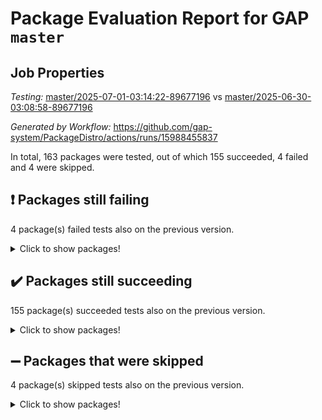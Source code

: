 # Package Evaluation Report for GAP `master`

## Job Properties

*Testing:* [master/2025-07-01-03:14:22-89677196](https://github.com/gap-system/PackageDistro/blob/data/reports/master/2025-07-01-03:14:22-89677196) vs [master/2025-06-30-03:08:58-89677196](https://github.com/gap-system/PackageDistro/blob/data/reports/master/2025-06-30-03:08:58-89677196)

*Generated by Workflow:* https://github.com/gap-system/PackageDistro/actions/runs/15988455837

In total, 163 packages were tested, out of which 155 succeeded, 4 failed and 4 were skipped.

## :exclamation: Packages still failing

4 package(s) failed tests also on the previous version.
<details><summary>Click to show packages!</summary>

- semigroups 5.5.1 [(failure)](https://github.com/gap-system/PackageDistro/actions/runs/15988455837/job/45097434840)
- sla 1.6.2 [(failure)](https://github.com/gap-system/PackageDistro/actions/runs/15988455837/job/45097434906)
- typeset 1.2.2 [(failure)](https://github.com/gap-system/PackageDistro/actions/runs/15988455837/job/45097434911)
- wedderga 4.11.0 [(failure)](https://github.com/gap-system/PackageDistro/actions/runs/15988455837/job/45097434925)
</details>

## :heavy_check_mark: Packages still succeeding

155 package(s) succeeded tests also on the previous version.
<details><summary>Click to show packages!</summary>

- 4ti2interface 2024.11-01 [(success)](https://github.com/gap-system/PackageDistro/actions/runs/15988455837/job/45097434526)
- ace 5.7.0 [(success)](https://github.com/gap-system/PackageDistro/actions/runs/15988455837/job/45097434514)
- aclib 1.3.2 [(success)](https://github.com/gap-system/PackageDistro/actions/runs/15988455837/job/45097434529)
- agt 0.3.1 [(success)](https://github.com/gap-system/PackageDistro/actions/runs/15988455837/job/45097434521)
- alco 1.1.1 [(success)](https://github.com/gap-system/PackageDistro/actions/runs/15988455837/job/45097434525)
- alnuth 3.2.1 [(success)](https://github.com/gap-system/PackageDistro/actions/runs/15988455837/job/45097434522)
- anupq 3.3.1 [(success)](https://github.com/gap-system/PackageDistro/actions/runs/15988455837/job/45097434539)
- atlasrep 2.1.9 [(success)](https://github.com/gap-system/PackageDistro/actions/runs/15988455837/job/45097434565)
- autodoc 2025.05.09 [(success)](https://github.com/gap-system/PackageDistro/actions/runs/15988455837/job/45097434542)
- automata 1.16 [(success)](https://github.com/gap-system/PackageDistro/actions/runs/15988455837/job/45097434546)
- automgrp 1.3.3 [(success)](https://github.com/gap-system/PackageDistro/actions/runs/15988455837/job/45097434553)
- autpgrp 1.11.1 [(success)](https://github.com/gap-system/PackageDistro/actions/runs/15988455837/job/45097434549)
- cap 2025.06-08 [(success)](https://github.com/gap-system/PackageDistro/actions/runs/15988455837/job/45097434550)
- caratinterface 2.3.7 [(success)](https://github.com/gap-system/PackageDistro/actions/runs/15988455837/job/45097434541)
- cddinterface 2025.06.24 [(success)](https://github.com/gap-system/PackageDistro/actions/runs/15988455837/job/45097434568)
- circle 1.6.6 [(success)](https://github.com/gap-system/PackageDistro/actions/runs/15988455837/job/45097434562)
- classicpres 1.22 [(success)](https://github.com/gap-system/PackageDistro/actions/runs/15988455837/job/45097434564)
- cohomolo 1.6.11 [(success)](https://github.com/gap-system/PackageDistro/actions/runs/15988455837/job/45097434571)
- congruence 1.2.7 [(success)](https://github.com/gap-system/PackageDistro/actions/runs/15988455837/job/45097434587)
- corefreesub 0.6 [(success)](https://github.com/gap-system/PackageDistro/actions/runs/15988455837/job/45097434573)
- corelg 1.57 [(success)](https://github.com/gap-system/PackageDistro/actions/runs/15988455837/job/45097434579)
- crime 1.6 [(success)](https://github.com/gap-system/PackageDistro/actions/runs/15988455837/job/45097434585)
- crisp 1.4.6 [(success)](https://github.com/gap-system/PackageDistro/actions/runs/15988455837/job/45097434574)
- crypting 0.10.6 [(success)](https://github.com/gap-system/PackageDistro/actions/runs/15988455837/job/45097434582)
- cryst 4.1.27 [(success)](https://github.com/gap-system/PackageDistro/actions/runs/15988455837/job/45097434583)
- crystcat 1.1.10 [(success)](https://github.com/gap-system/PackageDistro/actions/runs/15988455837/job/45097434593)
- ctbllib 1.3.11 [(success)](https://github.com/gap-system/PackageDistro/actions/runs/15988455837/job/45097434588)
- cubefree 1.20 [(success)](https://github.com/gap-system/PackageDistro/actions/runs/15988455837/job/45097434590)
- curlinterface 2.4.2 [(success)](https://github.com/gap-system/PackageDistro/actions/runs/15988455837/job/45097434591)
- cvec 2.8.4 [(success)](https://github.com/gap-system/PackageDistro/actions/runs/15988455837/job/45097434597)
- datastructures 0.3.3 [(success)](https://github.com/gap-system/PackageDistro/actions/runs/15988455837/job/45097434601)
- deepthought 1.0.9 [(success)](https://github.com/gap-system/PackageDistro/actions/runs/15988455837/job/45097434598)
- design 1.8.2 [(success)](https://github.com/gap-system/PackageDistro/actions/runs/15988455837/job/45097434602)
- difsets 2.3.1 [(success)](https://github.com/gap-system/PackageDistro/actions/runs/15988455837/job/45097434621)
- digraphs 1.10.0 [(success)](https://github.com/gap-system/PackageDistro/actions/runs/15988455837/job/45097434638)
- edim 1.3.8 [(success)](https://github.com/gap-system/PackageDistro/actions/runs/15988455837/job/45097434611)
- example 4.4.1 [(success)](https://github.com/gap-system/PackageDistro/actions/runs/15988455837/job/45097434628)
- examplesforhomalg 2023.10-01 [(success)](https://github.com/gap-system/PackageDistro/actions/runs/15988455837/job/45097434605)
- factint 1.6.3 [(success)](https://github.com/gap-system/PackageDistro/actions/runs/15988455837/job/45097434630)
- ferret 1.0.14 [(success)](https://github.com/gap-system/PackageDistro/actions/runs/15988455837/job/45097434616)
- fga 1.5.0 [(success)](https://github.com/gap-system/PackageDistro/actions/runs/15988455837/job/45097434635)
- fining 1.5.6 [(success)](https://github.com/gap-system/PackageDistro/actions/runs/15988455837/job/45097434627)
- float 1.0.7 [(success)](https://github.com/gap-system/PackageDistro/actions/runs/15988455837/job/45097434643)
- format 1.4.4 [(success)](https://github.com/gap-system/PackageDistro/actions/runs/15988455837/job/45097434647)
- forms 1.2.13 [(success)](https://github.com/gap-system/PackageDistro/actions/runs/15988455837/job/45097434649)
- fplsa 1.2.6 [(success)](https://github.com/gap-system/PackageDistro/actions/runs/15988455837/job/45097434651)
- fr 2.4.13 [(success)](https://github.com/gap-system/PackageDistro/actions/runs/15988455837/job/45097434655)
- francy 2.0.3 [(success)](https://github.com/gap-system/PackageDistro/actions/runs/15988455837/job/45097434646)
- fwtree 1.3 [(success)](https://github.com/gap-system/PackageDistro/actions/runs/15988455837/job/45097434676)
- gapdoc 1.6.7 [(success)](https://github.com/gap-system/PackageDistro/actions/runs/15988455837/job/45097434667)
- gauss 2024.11-01 [(success)](https://github.com/gap-system/PackageDistro/actions/runs/15988455837/job/45097434684)
- gaussforhomalg 2024.08-01 [(success)](https://github.com/gap-system/PackageDistro/actions/runs/15988455837/job/45097434670)
- gbnp 1.1.0 [(success)](https://github.com/gap-system/PackageDistro/actions/runs/15988455837/job/45097434694)
- generalizedmorphismsforcap 2025.02-01 [(success)](https://github.com/gap-system/PackageDistro/actions/runs/15988455837/job/45097434700)
- genss 1.6.9 [(success)](https://github.com/gap-system/PackageDistro/actions/runs/15988455837/job/45097434692)
- gradedmodules 2024.12-01 [(success)](https://github.com/gap-system/PackageDistro/actions/runs/15988455837/job/45097434686)
- gradedringforhomalg 2024.07-01 [(success)](https://github.com/gap-system/PackageDistro/actions/runs/15988455837/job/45097434702)
- grape 4.9.2 [(success)](https://github.com/gap-system/PackageDistro/actions/runs/15988455837/job/45097434691)
- groupoids 1.76 [(success)](https://github.com/gap-system/PackageDistro/actions/runs/15988455837/job/45097434703)
- grpconst 2.6.5 [(success)](https://github.com/gap-system/PackageDistro/actions/runs/15988455837/job/45097434710)
- guarana 0.96.3 [(success)](https://github.com/gap-system/PackageDistro/actions/runs/15988455837/job/45097434701)
- guava 3.20 [(success)](https://github.com/gap-system/PackageDistro/actions/runs/15988455837/job/45097434709)
- hap 1.66 [(success)](https://github.com/gap-system/PackageDistro/actions/runs/15988455837/job/45097434718)
- hapcryst 0.1.15 [(success)](https://github.com/gap-system/PackageDistro/actions/runs/15988455837/job/45097434712)
- hecke 1.5.4 [(success)](https://github.com/gap-system/PackageDistro/actions/runs/15988455837/job/45097434725)
- help 4.0 [(success)](https://github.com/gap-system/PackageDistro/actions/runs/15988455837/job/45097434716)
- homalg 2024.01-01 [(success)](https://github.com/gap-system/PackageDistro/actions/runs/15988455837/job/45097434734)
- homalgtocas 2023.11-01 [(success)](https://github.com/gap-system/PackageDistro/actions/runs/15988455837/job/45097434717)
- ibnp 0.15 [(success)](https://github.com/gap-system/PackageDistro/actions/runs/15988455837/job/45097434731)
- idrel 2.48 [(success)](https://github.com/gap-system/PackageDistro/actions/runs/15988455837/job/45097434730)
- images 1.3.3 [(success)](https://github.com/gap-system/PackageDistro/actions/runs/15988455837/job/45097434711)
- intpic 0.4.0 [(success)](https://github.com/gap-system/PackageDistro/actions/runs/15988455837/job/45097434719)
- io 4.9.3 [(success)](https://github.com/gap-system/PackageDistro/actions/runs/15988455837/job/45097434727)
- io_forhomalg 2023.02-04 [(success)](https://github.com/gap-system/PackageDistro/actions/runs/15988455837/job/45097434722)
- irredsol 1.4.4 [(success)](https://github.com/gap-system/PackageDistro/actions/runs/15988455837/job/45097434729)
- json 2.2.3 [(success)](https://github.com/gap-system/PackageDistro/actions/runs/15988455837/job/45097434738)
- jupyterkernel 1.5.1 [(success)](https://github.com/gap-system/PackageDistro/actions/runs/15988455837/job/45097434749)
- jupyterviz 1.5.6 [(success)](https://github.com/gap-system/PackageDistro/actions/runs/15988455837/job/45097434741)
- kan 1.37 [(success)](https://github.com/gap-system/PackageDistro/actions/runs/15988455837/job/45097434737)
- kbmag 1.5.11 [(success)](https://github.com/gap-system/PackageDistro/actions/runs/15988455837/job/45097434779)
- laguna 3.9.7 [(success)](https://github.com/gap-system/PackageDistro/actions/runs/15988455837/job/45097434733)
- liealgdb 2.2.1 [(success)](https://github.com/gap-system/PackageDistro/actions/runs/15988455837/job/45097434740)
- liepring 2.9.1 [(success)](https://github.com/gap-system/PackageDistro/actions/runs/15988455837/job/45097434744)
- liering 2.4.2 [(success)](https://github.com/gap-system/PackageDistro/actions/runs/15988455837/job/45097434747)
- linearalgebraforcap 2025.06-02 [(success)](https://github.com/gap-system/PackageDistro/actions/runs/15988455837/job/45097434739)
- lins 0.9 [(success)](https://github.com/gap-system/PackageDistro/actions/runs/15988455837/job/45097434755)
- localizeringforhomalg 2023.10-01 [(success)](https://github.com/gap-system/PackageDistro/actions/runs/15988455837/job/45097434751)
- loops 3.4.4 [(success)](https://github.com/gap-system/PackageDistro/actions/runs/15988455837/job/45097434783)
- lpres 1.1.1 [(success)](https://github.com/gap-system/PackageDistro/actions/runs/15988455837/job/45097434768)
- majoranaalgebras 1.5.2 [(success)](https://github.com/gap-system/PackageDistro/actions/runs/15988455837/job/45097434763)
- mapclass 1.4.6 [(success)](https://github.com/gap-system/PackageDistro/actions/runs/15988455837/job/45097434781)
- matgrp 0.71 [(success)](https://github.com/gap-system/PackageDistro/actions/runs/15988455837/job/45097434766)
- matricesforhomalg 2024.11-02 [(success)](https://github.com/gap-system/PackageDistro/actions/runs/15988455837/job/45097434778)
- modisom 3.0.0 [(success)](https://github.com/gap-system/PackageDistro/actions/runs/15988455837/job/45097434787)
- modulepresentationsforcap 2024.09-02 [(success)](https://github.com/gap-system/PackageDistro/actions/runs/15988455837/job/45097434789)
- modules 2024.12-01 [(success)](https://github.com/gap-system/PackageDistro/actions/runs/15988455837/job/45097434790)
- monoidalcategories 2025.03-02 [(success)](https://github.com/gap-system/PackageDistro/actions/runs/15988455837/job/45097434785)
- nconvex 2024.12-01 [(success)](https://github.com/gap-system/PackageDistro/actions/runs/15988455837/job/45097434786)
- nilmat 1.4.2 [(success)](https://github.com/gap-system/PackageDistro/actions/runs/15988455837/job/45097434792)
- nock 1.5 [(success)](https://github.com/gap-system/PackageDistro/actions/runs/15988455837/job/45097434794)
- normalizinterface 1.4.1 [(success)](https://github.com/gap-system/PackageDistro/actions/runs/15988455837/job/45097434796)
- nq 2.5.11 [(success)](https://github.com/gap-system/PackageDistro/actions/runs/15988455837/job/45097434793)
- numericalsgps 1.4.0 [(success)](https://github.com/gap-system/PackageDistro/actions/runs/15988455837/job/45097434803)
- openmath 11.5.3 [(success)](https://github.com/gap-system/PackageDistro/actions/runs/15988455837/job/45097434791)
- orb 5.0.1 [(success)](https://github.com/gap-system/PackageDistro/actions/runs/15988455837/job/45097434800)
- packagemanager 1.6.3 [(success)](https://github.com/gap-system/PackageDistro/actions/runs/15988455837/job/45097434811)
- patternclass 2.4.5 [(success)](https://github.com/gap-system/PackageDistro/actions/runs/15988455837/job/45097434804)
- permut 2.0.5 [(success)](https://github.com/gap-system/PackageDistro/actions/runs/15988455837/job/45097434805)
- polenta 1.3.11 [(success)](https://github.com/gap-system/PackageDistro/actions/runs/15988455837/job/45097434809)
- polymaking 0.8.7 [(success)](https://github.com/gap-system/PackageDistro/actions/runs/15988455837/job/45097434806)
- primgrp 3.4.4 [(success)](https://github.com/gap-system/PackageDistro/actions/runs/15988455837/job/45097434801)
- profiling 2.6.2 [(success)](https://github.com/gap-system/PackageDistro/actions/runs/15988455837/job/45097434807)
- qdistrnd 0.9.5 [(success)](https://github.com/gap-system/PackageDistro/actions/runs/15988455837/job/45097434836)
- qpa 1.35 [(success)](https://github.com/gap-system/PackageDistro/actions/runs/15988455837/job/45097434823)
- quagroup 1.8.4 [(success)](https://github.com/gap-system/PackageDistro/actions/runs/15988455837/job/45097434824)
- radiroot 2.9 [(success)](https://github.com/gap-system/PackageDistro/actions/runs/15988455837/job/45097434818)
- rcwa 4.7.1 [(success)](https://github.com/gap-system/PackageDistro/actions/runs/15988455837/job/45097434826)
- rds 1.8 [(success)](https://github.com/gap-system/PackageDistro/actions/runs/15988455837/job/45097434820)
- recog 1.4.4 [(success)](https://github.com/gap-system/PackageDistro/actions/runs/15988455837/job/45097434819)
- repndecomp 1.3.0 [(success)](https://github.com/gap-system/PackageDistro/actions/runs/15988455837/job/45097434830)
- repsn 3.1.2 [(success)](https://github.com/gap-system/PackageDistro/actions/runs/15988455837/job/45097434842)
- resclasses 4.7.3 [(success)](https://github.com/gap-system/PackageDistro/actions/runs/15988455837/job/45097434845)
- ringsforhomalg 2024.11-02 [(success)](https://github.com/gap-system/PackageDistro/actions/runs/15988455837/job/45097434843)
- sco 2023.08-01 [(success)](https://github.com/gap-system/PackageDistro/actions/runs/15988455837/job/45097434847)
- scscp 2.4.3 [(success)](https://github.com/gap-system/PackageDistro/actions/runs/15988455837/job/45097434864)
- sglppow 2.4 [(success)](https://github.com/gap-system/PackageDistro/actions/runs/15988455837/job/45097434849)
- sgpviz 0.999.6 [(success)](https://github.com/gap-system/PackageDistro/actions/runs/15988455837/job/45097434857)
- simpcomp 2.1.14 [(success)](https://github.com/gap-system/PackageDistro/actions/runs/15988455837/job/45097434852)
- singular 2024.06.03 [(success)](https://github.com/gap-system/PackageDistro/actions/runs/15988455837/job/45097434863)
- sl2reps 1.1 [(success)](https://github.com/gap-system/PackageDistro/actions/runs/15988455837/job/45097434871)
- smallantimagmas 0.4.1 [(success)](https://github.com/gap-system/PackageDistro/actions/runs/15988455837/job/45097434894)
- smallgrp 1.5.4 [(success)](https://github.com/gap-system/PackageDistro/actions/runs/15988455837/job/45097434861)
- smallsemi 0.7.2 [(success)](https://github.com/gap-system/PackageDistro/actions/runs/15988455837/job/45097434876)
- sonata 2.9.6 [(success)](https://github.com/gap-system/PackageDistro/actions/runs/15988455837/job/45097434895)
- sophus 1.27 [(success)](https://github.com/gap-system/PackageDistro/actions/runs/15988455837/job/45097434890)
- sotgrps 1.3 [(success)](https://github.com/gap-system/PackageDistro/actions/runs/15988455837/job/45097434923)
- spinsym 1.5.2 [(success)](https://github.com/gap-system/PackageDistro/actions/runs/15988455837/job/45097434913)
- standardff 1.0 [(success)](https://github.com/gap-system/PackageDistro/actions/runs/15988455837/job/45097434902)
- symbcompcc 1.3.2 [(success)](https://github.com/gap-system/PackageDistro/actions/runs/15988455837/job/45097434893)
- thelma 1.3 [(success)](https://github.com/gap-system/PackageDistro/actions/runs/15988455837/job/45097434916)
- tomlib 1.2.11 [(success)](https://github.com/gap-system/PackageDistro/actions/runs/15988455837/job/45097434909)
- toolsforhomalg 2025.05-01 [(success)](https://github.com/gap-system/PackageDistro/actions/runs/15988455837/job/45097434919)
- toric 1.9.6 [(success)](https://github.com/gap-system/PackageDistro/actions/runs/15988455837/job/45097434908)
- transgrp 3.6.5 [(success)](https://github.com/gap-system/PackageDistro/actions/runs/15988455837/job/45097434903)
- ugaly 4.1.3 [(success)](https://github.com/gap-system/PackageDistro/actions/runs/15988455837/job/45097434917)
- unipot 1.6 [(success)](https://github.com/gap-system/PackageDistro/actions/runs/15988455837/job/45097434914)
- unitlib 5.0.0 [(success)](https://github.com/gap-system/PackageDistro/actions/runs/15988455837/job/45097434927)
- utils 0.89 [(success)](https://github.com/gap-system/PackageDistro/actions/runs/15988455837/job/45097434922)
- uuid 0.7 [(success)](https://github.com/gap-system/PackageDistro/actions/runs/15988455837/job/45097434918)
- walrus 0.9991 [(success)](https://github.com/gap-system/PackageDistro/actions/runs/15988455837/job/45097434926)
- wpe 0.8 [(success)](https://github.com/gap-system/PackageDistro/actions/runs/15988455837/job/45097434929)
- xmod 2.93 [(success)](https://github.com/gap-system/PackageDistro/actions/runs/15988455837/job/45097434938)
- xmodalg 1.32 [(success)](https://github.com/gap-system/PackageDistro/actions/runs/15988455837/job/45097434934)
- yangbaxter 0.10.6 [(success)](https://github.com/gap-system/PackageDistro/actions/runs/15988455837/job/45097434931)
- zeromqinterface 0.17 [(success)](https://github.com/gap-system/PackageDistro/actions/runs/15988455837/job/45097434936)
</details>

## :heavy_minus_sign: Packages that were skipped

4 package(s) skipped tests also on the previous version.
<details><summary>Click to show packages!</summary>

- browse 1.8.21 [(skipped)](https://github.com/gap-system/PackageDistro/actions/runs/15988455837/job/45097124351)
- itc 1.5.1 [(skipped)](https://github.com/gap-system/PackageDistro/actions/runs/15988455837/job/45097124351)
- polycyclic 2.16 [(skipped)](https://github.com/gap-system/PackageDistro/actions/runs/15988455837/job/45097124351)
- xgap 4.32 [(skipped)](https://github.com/gap-system/PackageDistro/actions/runs/15988455837/job/45097124351)
</details>

